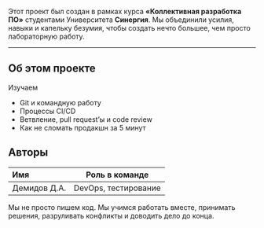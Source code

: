 Этот проект был создан в рамках курса **«Коллективная разработка ПО»** студентами Университета **Синергия**.
Мы объединили усилия, навыки и капельку безумия, чтобы создать нечто большее, чем просто лабораторную работу.

---

## Об этом проекте
Изучаем
- Git и командную работу
- Процессы CI/CD
- Ветвление, pull request’ы и code review
- Как не сломать продакшн за 5 минут

## Авторы

| Имя            | Роль в команде        |
|:---------------|:---------------------:|
| Демидов Д.А.   | DevOps, тестирование  |

Мы не просто пишем код. Мы учимся работать вместе, принимать решения, разруливать конфликты и доводить дело до конца.
